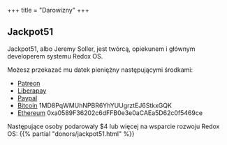 +++
title = "Darowizny"
+++

## Jackpot51

Jackpot51, albo Jeremy Soller, jest twórcą, opiekunem i głównym developerem systemu Redox OS.

Możesz przekazać mu datek pieniężny następującymi środkami:

- [Patreon](https://www.patreon.com/redox_os)
- [Liberapay](https://liberapay.com/redox_os)
- [Paypal](https://www.paypal.me/redoxos)
- [Bitcoin](bitcoin:1MD8PqWMUhNPBR6YhYUUgrztEJ6StkxGQK) 1MD8PqWMUhNPBR6YhYUUgrztEJ6StkxGQK
- [Ethereum](ethereum:0xa0589F36202c6dFFB0e3e0aCAEa5D62c0f5469ce) 0xa0589F36202c6dFFB0e3e0aCAEa5D62c0f5469ce

Następujące osoby podarowały $4 lub więcej na wsparcie rozwoju Redox OS:
{{% partial "donors/jackpot51.html" %}}
